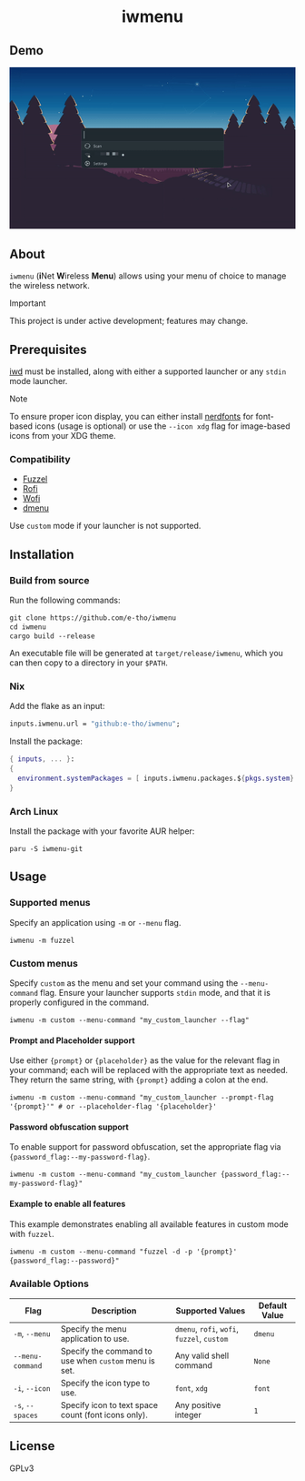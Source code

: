 <div align="center">
  <h1>iwmenu</h1>
</div>

## Demo

![Demonstration of iwmenu: a menu-driven Wi-Fi management interface](assets/demo.gif)

## About

`iwmenu` (**i**Net **W**ireless **Menu**) allows using your menu of choice to manage the wireless network.

> [!IMPORTANT]
> This project is under active development; features may change.

## Prerequisites

[iwd](https://iwd.wiki.kernel.org/) must be installed, along with either a supported launcher or any `stdin` mode launcher.

> [!NOTE]
> To ensure proper icon display, you can either install [nerdfonts](https://www.nerdfonts.com/) for font-based icons (usage is optional) or use the `--icon xdg` flag for image-based icons from your XDG theme.

### Compatibility

- [Fuzzel](https://codeberg.org/dnkl/fuzzel/)
- [Rofi](https://github.com/davatorium/rofi/)
- [Wofi](https://hg.sr.ht/~scoopta/wofi/)
- [dmenu](https://tools.suckless.org/dmenu/)

Use `custom` mode if your launcher is not supported.

## Installation

### Build from source

Run the following commands:

```shell
git clone https://github.com/e-tho/iwmenu
cd iwmenu
cargo build --release
```

An executable file will be generated at `target/release/iwmenu`, which you can then copy to a directory in your `$PATH`.

### Nix

Add the flake as an input:

```nix
inputs.iwmenu.url = "github:e-tho/iwmenu";
```

Install the package:

```nix
{ inputs, ... }:
{
  environment.systemPackages = [ inputs.iwmenu.packages.${pkgs.system}.default ];
}
```

### Arch Linux

Install the package with your favorite AUR helper:

```shell
paru -S iwmenu-git
```

## Usage

### Supported menus

Specify an application using `-m` or `--menu` flag.

```shell
iwmenu -m fuzzel
```

### Custom menus

Specify `custom` as the menu and set your command using the `--menu-command` flag. Ensure your launcher supports `stdin` mode, and that it is properly configured in the command.

```shell
iwmenu -m custom --menu-command "my_custom_launcher --flag"
```

#### Prompt and Placeholder support

Use either `{prompt}` or `{placeholder}` as the value for the relevant flag in your command; each will be replaced with the appropriate text as needed. They return the same string, with `{prompt}` adding a colon at the end.

```shell
iwmenu -m custom --menu-command "my_custom_launcher --prompt-flag '{prompt}'" # or --placeholder-flag '{placeholder}'
```

#### Password obfuscation support

To enable support for password obfuscation, set the appropriate flag via `{password_flag:--my-password-flag}`.

```shell
iwmenu -m custom --menu-command "my_custom_launcher {password_flag:--my-password-flag}"
```

#### Example to enable all features

This example demonstrates enabling all available features in custom mode with `fuzzel`.

```shell
iwmenu -m custom --menu-command "fuzzel -d -p '{prompt}' {password_flag:--password}"
```

### Available Options

| Flag             | Description                                           | Supported Values                            | Default Value |
| ---------------- | ----------------------------------------------------- | ------------------------------------------- | ------------- |
| `-m`, `--menu`   | Specify the menu application to use.                  | `dmenu`, `rofi`, `wofi`, `fuzzel`, `custom` | `dmenu`       |
| `--menu-command` | Specify the command to use when `custom` menu is set. | Any valid shell command                     | `None`        |
| `-i`, `--icon`   | Specify the icon type to use.                         | `font`, `xdg`                               | `font`        |
| `-s`, `--spaces` | Specify icon to text space count (font icons only).   | Any positive integer                        | `1`           |

## License

GPLv3
